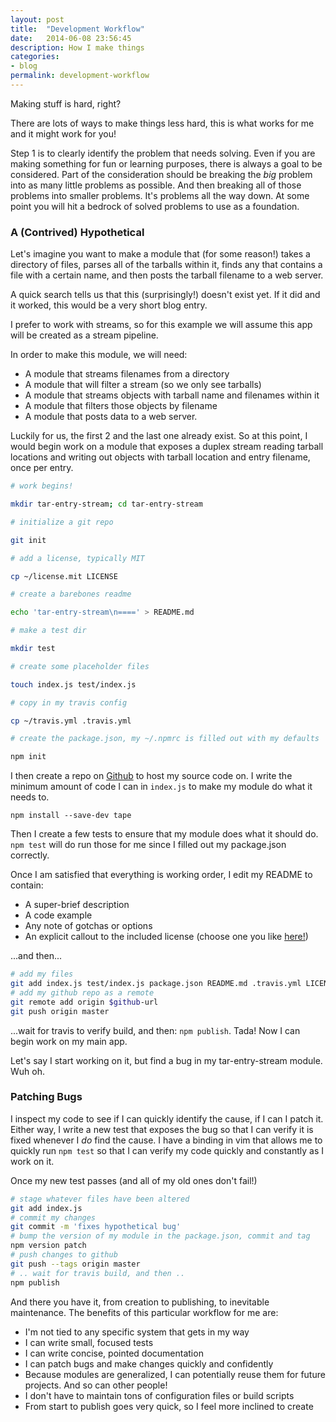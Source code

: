 ```yaml
---
layout: post
title:  "Development Workflow"
date:   2014-06-08 23:56:45
description: How I make things
categories:
- blog
permalink: development-workflow
---
```


Making stuff is hard, right?

There are lots of ways to make things less hard, this is what works for me and
it might work for you!

Step 1 is to clearly identify the problem that needs solving. Even if you are
making something for fun or learning purposes, there is always a goal to be
considered. Part of the consideration should be breaking the *big* problem into
as many little problems as possible. And then breaking all of those problems
into smaller problems. It's problems all the way down. At some point you will
hit a bedrock of solved problems to use as a foundation.

### A (Contrived) Hypothetical

Let's imagine you want to make a module that (for some reason!) takes a
directory of files, parses all of the tarballs within it, finds any that
contains a file with a certain name, and then posts the tarball filename to a
web server.

A quick search tells us that this (surprisingly!) doesn't exist yet. If it did
and it worked, this would be a very short blog entry.

I prefer to work with streams, so for this example we will assume this app will
be created as a stream pipeline.

In order to make this module, we will need:

* A module that streams filenames from a directory
* A module that will filter a stream (so we only see tarballs)
* A module that streams objects with tarball name and filenames within it
* A module that filters those objects by filename
* A module that posts data to a web server.

Luckily for us, the first 2 and the last one already exist. So at this point,
I would begin work on a module that exposes a duplex stream reading tarball
locations and writing out objects with tarball location and entry filename,
once per entry.

```bash
# work begins!

mkdir tar-entry-stream; cd tar-entry-stream

# initialize a git repo

git init

# add a license, typically MIT

cp ~/license.mit LICENSE

# create a barebones readme

echo 'tar-entry-stream\n====' > README.md

# make a test dir

mkdir test

# create some placeholder files

touch index.js test/index.js

# copy in my travis config

cp ~/travis.yml .travis.yml

# create the package.json, my ~/.npmrc is filled out with my defaults

npm init
```

I then create a repo on [Github](https://github.com) to host my source code on.
I write the minimum amount of code I can in `index.js` to make my module do
what it needs to.

`npm install --save-dev tape`

Then I create a few tests to ensure that my module does what it should do.
`npm test` will do run those for me since I filled out my package.json
correctly.

Once I am satisfied that everything is working order, I edit my README to
contain:

* A super-brief description
* A code example
* Any note of gotchas or options
* An explicit callout to the included license (choose one you like
  [here!](http://choosealicense.com))

...and then...

```bash
# add my files
git add index.js test/index.js package.json README.md .travis.yml LICENSE
# add my github repo as a remote
git remote add origin $github-url
git push origin master
```

...wait for travis to verify build, and then: `npm publish`. Tada! Now I can
begin work on my main app.

Let's say I start working on it, but find a bug in my tar-entry-stream module.
Wuh oh.

### Patching Bugs

I inspect my code to see if I can quickly identify the cause, if I can I patch
it. Either way, I write a new test that exposes the bug so that I can verify
it is fixed whenever I *do* find the cause. I have a binding in vim that
allows me to quickly run `npm test` so that I can verify my code quickly and
constantly as I work on it.

Once my new test passes (and all of my old ones don't fail!)

```bash
# stage whatever files have been altered
git add index.js
# commit my changes
git commit -m 'fixes hypothetical bug'
# bump the version of my module in the package.json, commit and tag
npm version patch
# push changes to github
git push --tags origin master
# .. wait for travis build, and then ..
npm publish
```

And there you have it, from creation to publishing, to inevitable maintenance.
The benefits of this particular workflow for me are:

* I'm not tied to any specific system that gets in my way
* I can write small, focused tests
* I can write concise, pointed documentation
* I can patch bugs and make changes quickly and confidently
* Because modules are generalized, I can potentially reuse them for future
  projects. And so can other people!
* I don't have to maintain tons of configuration files or build scripts
* From start to publish goes very quick, so I feel more inclined to create
